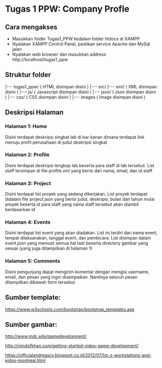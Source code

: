 # Tugas 1 PPW: Company Profle

## Cara mengakses

- Masukkan folder Tugas1_PPW kedalam folder htdocs di XAMPP
- Nyalakan XAMPP Control Panel, pastikan service Apache dan MySql jalan
- Nyalakan web browser dan masukkan address http://localhost/tugas1_ppw

## Struktur folder

|--- tugas1_ppw/					( HTML disimpan disini )
    |--- src/
        |--- xml/				    ( XML disimpan disini )
        |--- js/				    ( Javascript disimpan disini )
        |--- json/				    ( Json disimpan disini )
        |--- css/				    ( CSS disimpan disini )
        |--- images		            ( Image disimpan disini )

## Deskripsi Halaman

### Halaman 1: Home

Disini terdapat deskripsi singkat lab di bar kanan dimana terdapat link menuju profil perusahaan di judul deskripsi singkat

### Halaman 2: Profile

Disini terdapat deskripsi lengkap lab beserta para staff di lab tersebut. List staff tersimpan di file profile.xml yang berisi dari nama, email, dan id staff

### Halaman 3: Project

Disini terdapat list proyek yang sedang dikerjakan. List proyek terdapat didalam file project.json yang berisi judul, deskripsi, bulan dan tahun mulai proyek beserta id para staff yang nama staff tersebut akan diambil berdasarkan id

### Halaman 4: Events

Disini terdapat list event yang akan diadakan. List ini terdiri dari nama event, tempat dilaksanakan, tanggal event, dan pembicara. List disimpan dalam event.json yang memuat semua hal tadi beserta directory gambar yang sesuai (yang juga ditampilkan di halaman 1)

### Halaman 5: Comments

Disini pengunjung dapat mengirim komentar dengan mengisi username, email, dan pesan yang ingin disampaikan. Nantinya seluruh pesan ditampilkan dibawah form tersebut

## Sumber template:

https://www.w3schools.com/bootstrap/bootstrap_templates.asp

## Sumber gambar:

http://www.mdc.edu/gamedevelopment/

http://mindofkhan.com/getting-started-video-game-development/

https://officialandreascy.blogspot.co.id/2012/07/hp-z-workstations-and-eidos-montreal.html